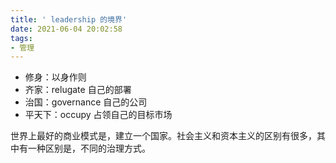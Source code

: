 ```yaml
---
title: ' leadership 的境界'
date: 2021-06-04 20:02:58
tags:
- 管理
---
```

- 修身：以身作则
- 齐家：relugate 自己的部署
- 治国：governance 自己的公司
- 平天下：occupy 占领自己的目标市场

世界上最好的商业模式是，建立一个国家。社会主义和资本主义的区别有很多，其中有一种区别是，不同的治理方式。